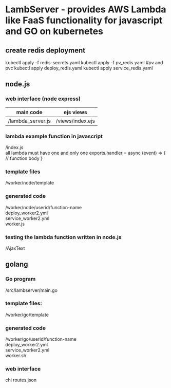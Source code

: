 # LambServer - provides AWS Lambda like FaaS functionality for javascript and GO on kubernetes

## create redis deployment
kubectl apply -f redis-secrets.yaml
kubectl apply -f pv_redis.yaml #pv and pvc
kubectl apply deploy_redis.yaml
kubectl apply service_redis.yaml

## node.js
### web interface (node express)

|main code          |ejs views          |
|-------------------|-------------------|
|/lambda_server.js  |/views/index.ejs   |

### lambda example function in javascript 
/index.js  
all lambda must have one and only one exports.handler = async (event) => {  // function body }
### template files
/worker/node/template  
### generated code
/worker/node/userid/function-name  
    deploy_worker2.yml  
    service_worker2.yml  
    worker.js   
### testing the lambda function written in node.js
/AjaxText


## golang
### Go program 
/src/lambserver/main.go
### template files:  
/worker/go/template  
### generated code
/worker/go/userid/function-name  
   deploy_worker2.yml  
   service_worker2.yml  
   worker.sh  
### web interface
chi 
routes.json
